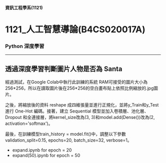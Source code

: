 #### 資訊工程學系(1121)
# 1121_人工智慧導論(B4CS020017A)
### Python 深度學習
---
透過深度學習判斷圖片人物是否為 Santa
---
經過測試，在Google Colab中執行此訓練的系統 RAM可接受的圖片大小為256\*256，所以在讀取圖片後在256*256的空白畫布貼上依照比例縮放的.jpg圖片。

之後，將縮放後的資料 reshape 成四維張量並進行正規化，並將y_Train和y_Test進行 One-Hot 編碼。接著，建立 Sequential 模型並加入卷積層、池化層、Dropout 和全連接層，將kernel_size改為(3, 3)和model.add(Dense())改為(2, activation='softmax')。

最後，在訓練模型train_history = model.fit()中，調整以下參數validation_split=0.15, epochs=20, batch_size=32, verbose=1。

- expand.ipynb for epoch = 20
- expand(50).ipynb for epoch = 50




